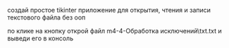 создай простое tikinter приложение для открытия, чтения и записи текстового файла без ооп

по клике на кнопку открой файл m4-4-Обработка исключений\txt.txt и выведи его в консоль